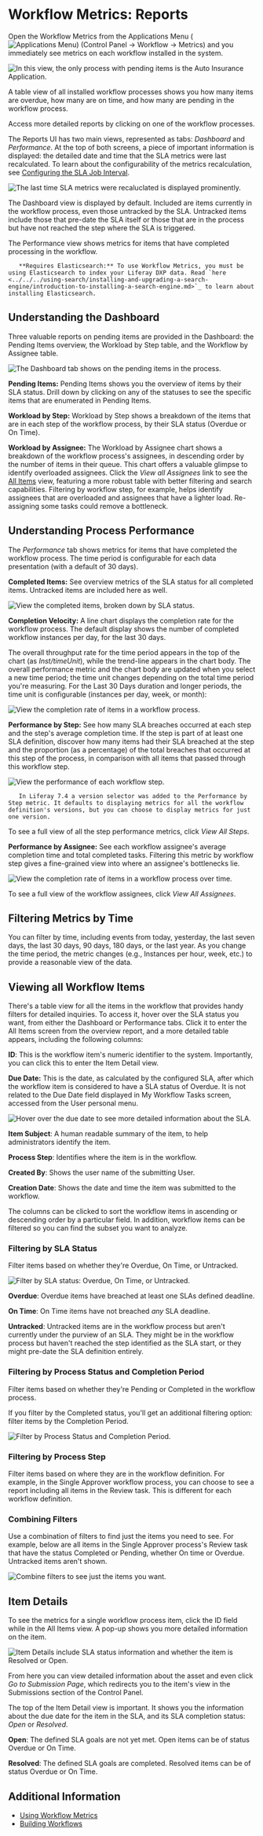 # Workflow Metrics: Reports

Open the Workflow Metrics from the Applications Menu (![Applications Menu](../../../images/icon-applications-menu.png)) (Control Panel &rarr; Workflow &rarr; Metrics) and you immediately see metrics on each workflow installed in the system.

![In this view, the only process with pending items is the Auto Insurance Application.](./workflow-metrics-reports/images/06.png)

A table view of all installed workflow processes shows you how many items are overdue, how many are on time, and how many are pending in the workflow process.

Access more detailed reports by clicking on one of the workflow processes.

The Reports UI has two main views, represented as tabs: _Dashboard_ and _Performance_. At the top of both screens, a piece of important information is displayed: the detailed date and time that the SLA metrics were last recalculated. To learn about the configurability of the metrics recalculation, see [Configuring the SLA Job Interval](using-workflow-metrics.md#configuring-the-sla-job-interval).

![The last time SLA metrics were recaluclated is displayed prominently.](./workflow-metrics-reports/images/13.png)

The Dashboard view is displayed by default. Included are items currently in the workflow process, even those untracked by the SLA. Untracked items include those that pre-date the SLA itself or those that are in the process but have not reached the step where the SLA is triggered.

The Performance view shows metrics for items that have completed processing in the workflow.

```note::
   **Requires Elasticsearch:** To use Workflow Metrics, you must be using Elasticsearch to index your Liferay DXP data. Read `here <../../../using-search/installing-and-upgrading-a-search-engine/introduction-to-installing-a-search-engine.md>`_ to learn about installing Elasticsearch.
```

## Understanding the Dashboard

Three valuable reports on pending items are provided in the Dashboard: the Pending Items overview, the Workload by Step table, and the Workflow by Assignee table.

![The Dashboard tab shows on the pending items in the process.](./workflow-metrics-reports/images/11.png)

**Pending Items:** Pending Items shows you the overview of items by their SLA status. Drill down by clicking on any of the statuses to see the specific items that are enumerated in Pending Items.

**Workload by Step:** Workload by Step shows a breakdown of the items that are in each step of the workflow process, by their SLA status (Overdue or On Time).

**Workload by Assignee:** The Workload by Assignee chart shows a breakdown of the workflow process's assignees, in descending order by the number of items in their queue. This chart offers a valuable glimpse to identify overloaded assignees. Click the _View all Assignees_ link to see the [All Items](#viewing-all-workflow-items) view, featuring a more robust table with better filtering and search capabilities. Filtering by workflow step, for example, helps identify assignees that are overloaded and assignees that have a lighter load. Re-assigning some tasks could remove a bottleneck.

## Understanding Process Performance

The *Performance* tab shows metrics for items that have completed the workflow process. The time period is configurable for each data presentation (with a default of 30 days).

**Completed Items:** See overview metrics of the SLA status for all completed items. Untracked items are included here as well.

![View the completed items, broken down by SLA status.](./workflow-metrics-reports/images/02.png)

**Completion Velocity:** A line chart displays the completion rate for the workflow process. The default display shows the number of completed workflow instances per day, for the last 30 days.

The overall throughput rate for the time period appears in the top of the chart (as _Inst/timeUnit_), while the trend-line appears in the chart body. The overall performance metric and the chart body are updated when you select a new time period; the time unit changes depending on the total time period you're measuring. For the Last 30 Days duration and longer periods, the time unit is configurable (instances per day, week, or month):

![View the completion rate of items in a workflow process.](./workflow-metrics-reports/images/03.png)

**Performance by Step:** See how many SLA breaches occurred at each step and the step's average completion time. If the step is part of at least one SLA definition, discover how many items had their SLA breached at the step and the proportion (as a percentage) of the total breaches that occurred at this step of the process, in comparison with all items that passed through this workflow step.

![View the performance of each workflow step.](./workflow-metrics-reports/images/14.png)

```note::
   In Liferay 7.4 a version selector was added to the Performance by Step metric. It defaults to displaying metrics for all the workflow definition's versions, but you can choose to display metrics for just one version.
```

To see a full view of all the step performance metrics, click _View All Steps_.

**Performance by Assignee:** See each workflow assignee's average completion time and total completed tasks. Filtering this metric by workflow step gives a fine-grained view into where an assignee's bottlenecks lie.

![View the completion rate of items in a workflow process over time.](./workflow-metrics-reports/images/05.png)

To see a full view of the workflow assignees, click _View All Assignees_.

## Filtering Metrics by Time

You can filter by time, including events from today, yesterday, the last seven days, the last 30 days, 90 days, 180 days, or the last year. As you change the time period, the metric changes (e.g., Instances per hour, week, etc.) to provide a reasonable view of the data.

## Viewing all Workflow Items

There's a table view for all the items in the workflow that provides handy filters for detailed inquiries. To access it, hover over the SLA status you want, from either the Dashboard or Performance tabs. Click it to enter the All Items screen from the overview report, and a more detailed table appears, including the following columns:

**ID**: This is the workflow item's numeric identifier to the system. Importantly, you can click this to enter the Item Detail view.

**Due Date:** This is the date, as calculated by the configured SLA, after which the workflow item is considered to have a SLA status of Overdue. It is not related to the Due Date field displayed in My Workflow Tasks screen, accessed from the User personal menu.

![Hover over the due date to see more detailed information about the SLA.](./workflow-metrics-reports/images/12.png)

**Item Subject**: A human readable summary of the item, to help administrators identify the item.

**Process Step**: Identifies where the item is in the workflow.

**Created By**: Shows the user name of the submitting User.

**Creation Date**: Shows the date and time the item was submitted to the workflow.

The columns can be clicked to sort the workflow items in ascending or descending order by a particular field. In addition, workflow items can be filtered so you can find the subset you want to analyze.

### Filtering by SLA Status

Filter items based on whether they're Overdue, On Time, or Untracked.

![Filter by SLA status: Overdue, On Time, or Untracked.](./workflow-metrics-reports/images/10.png)

**Overdue**: Overdue items have breached at least one SLAs defined deadline.

**On Time**: On Time items have not breached _any_ SLA deadline.

**Untracked**: Untracked items are in the workflow process but aren't currently under the purview of an SLA. They might be in the workflow process but haven't reached the step identified as the SLA start, or they might pre-date the SLA definition entirely.

### Filtering by Process Status and Completion Period

Filter items based on whether they're Pending or Completed in the workflow process.

If you filter by the Completed status, you'll get an additional filtering option: filter items by the Completion Period.

![Filter by Process Status and Completion Period.](./workflow-metrics-reports/images/09.png)

### Filtering by Process Step

Filter items based on where they are in the workflow definition. For example, in the Single Approver workflow process, you can choose to see a report including all items in the Review task. This is different for each workflow definition.

### Combining Filters

Use a combination of filters to find just the items you need to see. For example, below are all items in the Single Approver process's Review task that have the status Completed or Pending, whether On time or Overdue. Untracked items aren't shown.

![Combine filters to see just the items you want.](./workflow-metrics-reports/images/08.png)

## Item Details

To see the metrics for a single workflow process item, click the ID field while in the All Items view. A pop-up shows you more detailed information on the item.

![Item Details include SLA status information and whether the item is Resolved or Open.](./workflow-metrics-reports/images/07.png)

From here you can view detailed information about the asset and even click *Go to Submission Page*, which redirects you to the item's view in the Submissions section of the Control Panel.

The top of the Item Detail view is important. It shows you the information about the due date for the item in the SLA, and its SLA completion status: _Open_ or _Resolved_.

**Open**: The defined SLA goals are not yet met. Open items can be of status Overdue or On Time.

**Resolved**: The defined SLA goals are completed. Resolved items can be of status Overdue or On Time.

## Additional Information

* [Using Workflow Metrics](./using-workflow-metrics.md)
* [Building Workflows](../designing-and-managing-workflows/building-workflows.md)
